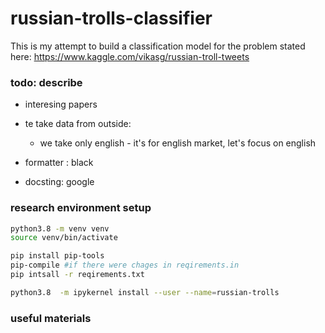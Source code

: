 # russian-trolls-classifier
This is my attempt to build a classification model for the problem stated here:
https://www.kaggle.com/vikasg/russian-troll-tweets

### todo: describe

- interesing papers

- te take data from outside:
    - we take only english - it's for english market, let's focus on english

- formatter : black
- docsting: google


### research environment setup

```bash
python3.8 -m venv venv
source venv/bin/activate

pip install pip-tools
pip-compile #if there were chages in reqirements.in
pip intsall -r reqirements.txt

python3.8  -m ipykernel install --user --name=russian-trolls

```


### useful materials
    